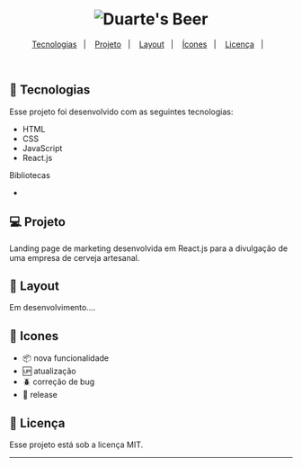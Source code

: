 <h1 align="center">
  <img alt="Duarte's Beer" title="Duarte's Beer" src=""  />
</h1>

<p align="center">
  <a href="#-tecnologias">Tecnologias</a>&nbsp;&nbsp;&nbsp;|&nbsp;&nbsp;&nbsp;
  <a href="#-projeto">Projeto</a>&nbsp;&nbsp;&nbsp;|&nbsp;&nbsp;&nbsp;
  <a href="#-layout">Layout</a>&nbsp;&nbsp;&nbsp;|&nbsp;&nbsp;&nbsp;
   <a href="#-icones">Ícones</a>&nbsp;&nbsp;&nbsp;|&nbsp;&nbsp;&nbsp;
  <a href="#memo-licença">Licença</a>&nbsp;&nbsp;&nbsp;|&nbsp;&nbsp;&nbsp;
</p>
<br>

## 🚀 Tecnologias

Esse projeto foi desenvolvido com as seguintes tecnologias:

-   HTML
-   CSS
-   JavaScript
-   React.js

Bibliotecas

-

## 💻 Projeto

Landing page de marketing desenvolvida em React.js para a divulgação de uma empresa de cerveja artesanal.

## 🔖 Layout

Em desenvolvimento....

## 🏁 Icones

-   :package: nova funcionalidade
-   :up: atualização
-   :beetle: correção de bug
-   :checkered_flag: release

## 📝 Licença

Esse projeto está sob a licença MIT.

---
